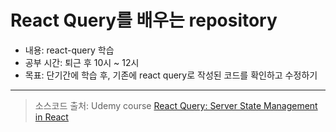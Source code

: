 # React Query를 배우는 repository

- 내용: react-query 학습
- 공부 시간: 퇴근 후 10시 ~ 12시
- 목표: 단기간에 학습 후, 기존에 react query로 작성된 코드를 확인하고 수정하기

---

> 소스코드 출처: Udemy course [React Query: Server State Management in React](https://www.udemy.com/course/learn-react-query/?couponCode=REACT-QUERY-GITHUB)
